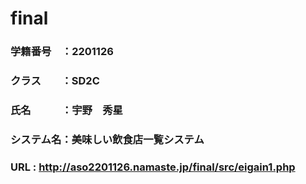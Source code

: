 # final
### 学籍番号　：2201126
### クラス　　：SD2C
### 氏名　　　：宇野　秀星
### システム名：美味しい飲食店一覧システム
### URL       :	http://aso2201126.namaste.jp/final/src/eigain1.php
